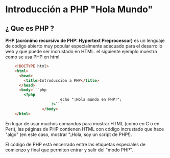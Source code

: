 # Introducción a PHP "Hola Mundo"
## ¿ Que es PHP ?
**PHP (acrónimo recursivo de PHP: Hypertext Preprocessor)** es un lenguaje de código abierto muy popular especialmente adecuado para el desarrollo web y que puede ser incrustado en HTML.
el siguiente ejemplo muestra como se usa PHP en html.
```html
    <!DOCTYPE html>
    <html>
      <head>
        <title>Introducción a PHP</title>
      </head>
      <body>```php
        <?php
                        echo "¡Hola mundo en PHP!";
                    ?>```
                </body>
    </html>
```

En lugar de usar muchos comandos para mostrar HTML (como en C o en Perl), las páginas de PHP contienen HTML con código incrustado que hace "algo" (en este caso, mostrar "¡Hola, soy un script de PHP!). 

El código de PHP está encerrado entre las etiquetas especiales de comienzo y final que permiten entrar y salir del "modo PHP".
